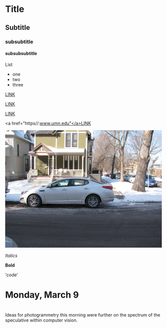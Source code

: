 # Title
## Subtitle
### subsubtitle
#### subsubsubtitle

List
* one
* two
* three

[LINK](https//:www.umn.edu)

[LINK](WWW.SUBLIMETEXT.COM/2)

[LINK](HTTPS://gihub.com/jgm/pandoc/releases/tag/1.13.2)


<a href="https//:www.umn.edu"</a>LINK</a>

![IMAGE](image/IMG_6449.JPG)

*Italics*

**Bold**

'code'



# Monday, March 9

#

Ideas for photogrammetry this morning were further on the spectrum of the speculative within computer vision. 

